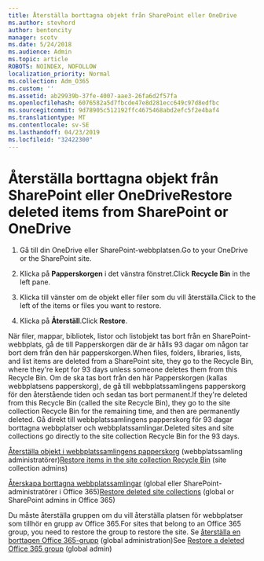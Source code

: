 ```yaml
---
title: Återställa borttagna objekt från SharePoint eller OneDrive
ms.author: stevhord
author: bentoncity
manager: scotv
ms.date: 5/24/2018
ms.audience: Admin
ms.topic: article
ROBOTS: NOINDEX, NOFOLLOW
localization_priority: Normal
ms.collection: Adm_O365
ms.custom: ''
ms.assetid: ab29939b-37fe-4007-aae3-26fa6d2f57fa
ms.openlocfilehash: 6076582a5d7fbcde47e8d281ecc649c97d8edfbc
ms.sourcegitcommit: 9d78905c512192ffc4675468abd2efc5f2e4baf4
ms.translationtype: MT
ms.contentlocale: sv-SE
ms.lasthandoff: 04/23/2019
ms.locfileid: "32422300"
---
```

# <a name="restore-deleted-items-from-sharepoint-or-onedrive"></a><span data-ttu-id="5a090-102">Återställa borttagna objekt från SharePoint eller OneDrive</span><span class="sxs-lookup"><span data-stu-id="5a090-102">Restore deleted items from SharePoint or OneDrive</span></span>

1. <span data-ttu-id="5a090-103">Gå till din OneDrive eller SharePoint-webbplatsen.</span><span class="sxs-lookup"><span data-stu-id="5a090-103">Go to your OneDrive or the SharePoint site.</span></span>
    
2. <span data-ttu-id="5a090-104">Klicka på **Papperskorgen** i det vänstra fönstret.</span><span class="sxs-lookup"><span data-stu-id="5a090-104">Click **Recycle Bin** in the left pane.</span></span> 
    
3. <span data-ttu-id="5a090-105">Klicka till vänster om de objekt eller filer som du vill återställa.</span><span class="sxs-lookup"><span data-stu-id="5a090-105">Click to the left of the items or files you want to restore.</span></span>
    
4. <span data-ttu-id="5a090-106">Klicka på **Återställ**.</span><span class="sxs-lookup"><span data-stu-id="5a090-106">Click **Restore**.</span></span> 
    
<span data-ttu-id="5a090-107">När filer, mappar, bibliotek, listor och listobjekt tas bort från en SharePoint-webbplats, gå de till Papperskorgen där de är hålls 93 dagar om någon tar bort dem från den här papperskorgen.</span><span class="sxs-lookup"><span data-stu-id="5a090-107">When files, folders, libraries, lists, and list items are deleted from a SharePoint site, they go to the Recycle Bin, where they're kept for 93 days unless someone deletes them from this Recycle Bin.</span></span> <span data-ttu-id="5a090-108">Om de ska tas bort från den här Papperskorgen (kallas webbplatsens papperskorg), de gå till webbplatssamlingens papperskorg för den återstående tiden och sedan tas bort permanent.</span><span class="sxs-lookup"><span data-stu-id="5a090-108">If they're deleted from this Recycle Bin (called the site Recycle Bin), they go to the site collection Recycle Bin for the remaining time, and then are permanently deleted.</span></span> <span data-ttu-id="5a090-109">Gå direkt till webbplatssamlingens papperskorg för 93 dagar borttagna webbplatser och webbplatssamlingar.</span><span class="sxs-lookup"><span data-stu-id="5a090-109">Deleted sites and site collections go directly to the site collection Recycle Bin for the 93 days.</span></span>
  
<span data-ttu-id="5a090-110">[Återställa objekt i webbplatssamlingens papperskorg](https://go.microsoft.com/fwlink/?linkid=867800) (webbplatssamling administratörer)</span><span class="sxs-lookup"><span data-stu-id="5a090-110">[Restore items in the site collection Recycle Bin](https://go.microsoft.com/fwlink/?linkid=867800) (site collection admins)</span></span> 
  
<span data-ttu-id="5a090-111">[Återskapa borttagna webbplatssamlingar](https://go.microsoft.com/fwlink/?linkid=867660) (global eller SharePoint-administratörer i Office 365)</span><span class="sxs-lookup"><span data-stu-id="5a090-111">[Restore deleted site collections](https://go.microsoft.com/fwlink/?linkid=867660) (global or SharePoint admins in Office 365)</span></span> 
  
<span data-ttu-id="5a090-112">Du måste återställa gruppen om du vill återställa platsen för webbplatser som tillhör en grupp av Office 365.</span><span class="sxs-lookup"><span data-stu-id="5a090-112">For sites that belong to an Office 365 group, you need to restore the group to restore the site.</span></span> <span data-ttu-id="5a090-113">Se [återställa en borttagen Office 365-grupp](https://go.microsoft.com/fwlink/?linkid=867802) (global administration)</span><span class="sxs-lookup"><span data-stu-id="5a090-113">See [Restore a deleted Office 365 group](https://go.microsoft.com/fwlink/?linkid=867802) (global admin)</span></span> 
  

